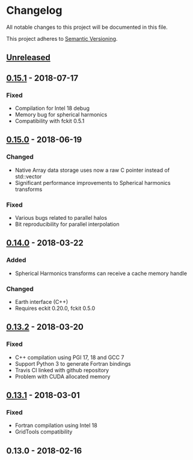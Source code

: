 Changelog
=========

All notable changes to this project will be documented in this file.

This project adheres to [Semantic Versioning](http://semver.org/spec/v2.0.0.html).

## [Unreleased]

## [0.15.1] - 2018-07-17
### Fixed
- Compilation for Intel 18 debug
- Memory bug for spherical harmonics
- Compatibility with fckit 0.5.1

## [0.15.0] - 2018-06-19
### Changed
- Native Array data storage uses now a raw C pointer instead of std::vector
- Significant performance improvements to Spherical harmonics transforms

### Fixed
- Various bugs related to parallel halos
- Bit reproducibility for parallel interpolation

## [0.14.0] - 2018-03-22
### Added
- Spherical Harmonics transforms can receive a cache memory handle

### Changed
- Earth interface (C++)
- Requires eckit 0.20.0, fckit 0.5.0

## [0.13.2] - 2018-03-20
### Fixed
- C++ compilation using PGI 17, 18 and GCC 7
- Support Python 3 to generate Fortran bindings
- Travis CI linked with github repository
- Problem with CUDA allocated memory

## [0.13.1] - 2018-03-01
### Fixed
- Fortran compilation using Intel 18
- GridTools compatibility

## 0.13.0 - 2018-02-16

[Unreleased]: https://github.com/ecmwf/atlas/compare/master...develop
[0.15.1]: https://github.com/ecmwf/atlas/compare/0.15.0...0.15.1
[0.15.0]: https://github.com/ecmwf/atlas/compare/0.14.0...0.15.0
[0.14.0]: https://github.com/ecmwf/atlas/compare/0.13.2...0.14.0
[0.13.2]: https://github.com/ecmwf/atlas/compare/0.13.1...0.13.2
[0.13.1]: https://github.com/ecmwf/atlas/compare/0.13.0...0.13.1
